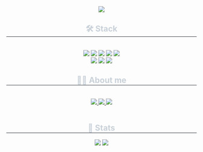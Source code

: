 <div align= "center">
    <img src="https://capsule-render.vercel.app/api?type=waving&color=0:849af0,100:506fed&height=180&text=Computer%20Engineering&animation=twinkling&fontColor=ffffff&fontSize=60" />
    </div>
    <div align= "center">
    <h2 style="border-bottom: 1px solid #21262d; color: #c9d1d9;"> 🛠️ Stack </h2> <br> 
    <div style="margin: 0 auto; text-align: center;" align= "center"> <img src="https://img.shields.io/badge/Discord-5865F2?style=for-the-badge&logo=Discord&logoColor=white">
          <img src="https://img.shields.io/badge/C-A8B9CC?style=for-the-badge&logo=C&logoColor=white">
          <img src="https://img.shields.io/badge/Javascript-F7DF1E?style=for-the-badge&logo=Javascript&logoColor=white">
          <img src="https://img.shields.io/badge/Node.js-339933?style=for-the-badge&logo=Node.js&logoColor=white">
          <img src="https://img.shields.io/badge/Prisma-2D3748?style=for-the-badge&logo=Prisma&logoColor=white">
          <br/><img src="https://img.shields.io/badge/Notion-000000?style=for-the-badge&logo=Notion&logoColor=white">
          <img src="https://img.shields.io/badge/Python-3776AB?style=for-the-badge&logo=Python&logoColor=white">
          <img src="https://img.shields.io/badge/MySQL-4479A1?style=for-the-badge&logo=MySQL&logoColor=white">
          </div>
    </div>
    <div align= "center">
    <h2 style="border-bottom: 1px solid #21262d; color: #c9d1d9;"> 🧑‍💻 About me </h2> <br> 
    <div align= "center"> <a href=https://velog.io/@kapable0120/posts> <img src="https://img.shields.io/badge/Velog-20C997?style=for-the-badge&logo=Velog&logoColor=white&link=https://velog.io/@kapable0120/posts"> </a>
         <a href=https://minjealife.tistory.com/> <img src="https://img.shields.io/badge/Tistory-000000?style=for-the-badge&logo=Tistory&logoColor=white&link=https://minjealife.tistory.com/"> </a>
         <a href=mailto:jhakyung12@gmail.com> <img src="https://img.shields.io/badge/Gmail-EA4335?style=for-the-badge&logo=Gmail&logoColor=white&link=mailto:jhakyung12@gmail.com"> </a>
          </div>  <br> 
    <div align= "center">  </div> 
    </div>
    <div align= "center"> 
    <h2 style="border-bottom: 1px solid #21262d; color: #c9d1d9;"> 🏅 Stats </h2> <div align= "center"> <img src="https://github-readme-stats.vercel.app/api?username=jeon-hakyung&bg_color=60,7393dd,b09be9&title_color=ffffff&text_color=ffffff"
         /> <img src="https://github-readme-stats.vercel.app/api/top-langs/?username=jeon-hakyung&layout=compact&bg_color=60,7393dd,b09be9&title_color=ffffff&text_color=ffffff"
           /> </div> 
    </div>
    
